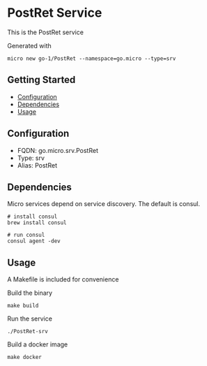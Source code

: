 # PostRet Service

This is the PostRet service

Generated with

```
micro new go-1/PostRet --namespace=go.micro --type=srv
```

## Getting Started

- [Configuration](#configuration)
- [Dependencies](#dependencies)
- [Usage](#usage)

## Configuration

- FQDN: go.micro.srv.PostRet
- Type: srv
- Alias: PostRet

## Dependencies

Micro services depend on service discovery. The default is consul.

```
# install consul
brew install consul

# run consul
consul agent -dev
```

## Usage

A Makefile is included for convenience

Build the binary

```
make build
```

Run the service
```
./PostRet-srv
```

Build a docker image
```
make docker
```